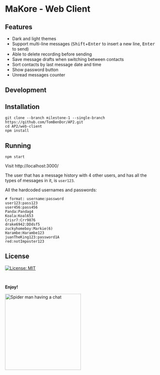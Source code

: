 # MaKore - Web Client

## Features
- Dark and light themes
- Support multi-line messages (<kbd>Shift</kbd>+<kbd>Enter</kbd> to insert a new line, <kbd>Enter</kbd> to send)
- Able to delete recording before sending
- Save message drafts when switching between contacts
- Sort contacts by last message date and time
- Show password button
- Unread messages counter

## Development

## Installation
```shell
git clone --branch milestone-1 --single-branch https://github.com/TomBenDor/AP2.git
cd AP2/web-client
npm install
```

## Running
```shell
npm start
```
Visit http://localhost:3000/

The user that has a message history with 4 other users, and has all the types of messages in it, is `user123`.

All the hardcoded usernames and passwords:
```shell
# format: username:password
user123:pass123
user456:pass456
Panda:Pandag4
Koala:Koal653
Crisr7:Crr9876
drake6942:DDdsf5
zuckyhomeboy:Markie(6)
Harambe:Harambe123
juanTheKing123:password1A
red:notImposter123
```

## License

[![License: MIT](https://shields.io/badge/license-MIT-informational)](https://tldrlegal.com/license/mit-license)

<br>

**Enjoy!**

<img src="https://user-images.githubusercontent.com/76645845/165179081-f65eb6fb-2ab6-4ea7-956d-32cc3f46653c.gif" alt="Spider man having a chat" height="250">
